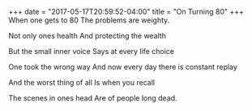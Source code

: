 +++
date = "2017-05-17T20:59:52-04:00"
title = "On Turning 80"
+++
When one gets to 80
The problems are weighty.

Not only ones health
And protecting the wealth
<!--more-->

But the small inner voice
Says at every life choice

One took the wrong way
And now every day there is constant replay

And the worst thing of all
Is when you recall

The scenes in ones head
Are of people long dead.